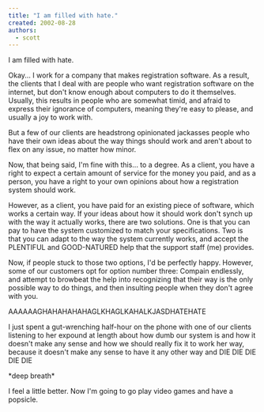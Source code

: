 ```yaml
---
title: "I am filled with hate."
created: 2002-08-28
authors: 
  - scott
---
```


I am filled with hate.  
  
Okay... I work for a company that makes registration software. As a result, the clients that I deal with are people who want registration software on the internet, but don't know enough about computers to do it themselves. Usually, this results in people who are somewhat timid, and afraid to express their ignorance of computers, meaning they're easy to please, and usually a joy to work with.  
  
But a few of our clients are headstrong opinionated jackasses people who have their own ideas about the way things should work and aren't about to flex on any issue, no matter how minor.  
  
Now, that being said, I'm fine with this... to a degree. As a client, you have a right to expect a certain amount of service for the money you paid, and as a person, you have a right to your own opinions about how a registration system should work.  
  
However, as a client, you have paid for an existing piece of software, which works a certain way. If your ideas about how it should work don't synch up with the way it actually works, there are two solutions. One is that you can pay to have the system customized to match your specifications. Two is that you can adapt to the way the system currently works, and accept the PLENTIFUL and GOOD-NATURED help that the support staff (me) provides.  
  
Now, if people stuck to those two options, I'd be perfectly happy. However, some of our customers opt for option number three: Compain endlessly, and attempt to browbeat the help into recognizing that their way is the only possible way to do things, and then insulting people when they don't agree with you.  
  
AAAAAAGHAHAHAHAHAGLKHAGLKAHALKJASDHATEHATE  
  
I just spent a gut-wrenching half-hour on the phone with one of our clients listening to her expound at length about how dumb our system is and how it doesn't make any sense and how we should really fix it to work her way, because it doesn't make any sense to have it any other way and DIE DIE DIE DIE DIE  
  
\*deep breath\*  
  
I feel a little better. Now I'm going to go play video games and have a popsicle.
